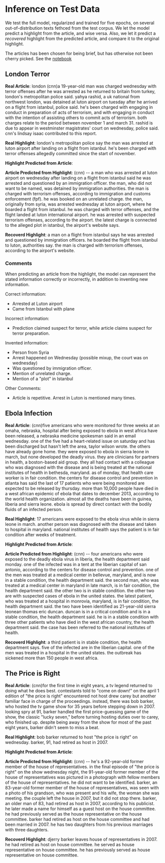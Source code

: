 # Inference on Test Data
We test the full model, regularized and trained for five epochs, on several out-of-distribution texts fethced from the test corpus. We let the model predict a highlight from the article, and wise versa. Also, we let it predict a *recovered* highlight from the predicted article, and compare it to the original highlight.

The articles has been chosen for being brief, but has otherwise not been cherry picked. See the [notebook](https://github.com/KristianWold/sum-and-elab/blob/main/notebooks/inference/test_data.ipynb)

## London Terror

**Real Article**: london (cnn)a 19-year-old man was charged wednesday with terror offenses after he was arrested as he returned to britain from turkey, london's metropolitan police said. yahya rashid, a uk national from northwest london, was detained at luton airport on tuesday after he arrived on a flight from istanbul, police said. he's been charged with engaging in conduct in preparation of acts of terrorism, and with engaging in conduct with the intention of assisting others to commit acts of terrorism. both charges relate to the period between november 1 and march 31. rashid is due to appear in westminster magistrates' court on wednesday, police said. cnn's lindsay isaac contributed to this report.

**Real Highlight**: london's metropolitan police say the man was arrested at luton airport after landing on a flight from istanbul. he's been charged with terror offenses allegedly committed since the start of november.

**Highlight Predicted from Article**: 

**Article Predicted from Highlight**: (cnn) -- a man who was arrested at luton airport on wednesday after landing on a flight from istanbul said he was arrested and questioned by an immigration officer. the man, who did not want to be named, was detained by immigration authorities. the man is charged with terrorism offenses, according to immigration and customs enforcement (fpf). he was booked on an unrelated charge. the man, originally from syria, was arrested wednesday at luton airport, where he boarded a flight from istanbul. he was charged with terror offenses, and the flight landed at luton international airport. he was arrested with suspected terrorism offenses, according to the airport. the latest charge is connected to the alleged plot in istanbul, the airport's website says.

**Recoverd Highlight**: a man on a flight from istanbul says he was arrested and questioned by immigration officers. he boarded the flight from istanbul to luton, authorities say. the man is charged with terrorism offenses, according to the airport's website.

### Comments

When predicting an article from the highlight, the model can represent the stated information correctly or incorrectly, in addition to inventing new information. 

Correct information:
 - Arrested at Luton airport
 - Came from Istanbul with plane

Incorrect information:
 - Prediction claimed suspect for terror, while article claims suspect for terror preparation.

Invented information:
 - Person from Syria
 - Arrest happened on Wednesday (possible mixup, the court was on wednesday)
 - Was questioned by immigration officer. 
 - Mention of unrelated charge.
 - Mention of a "plot" in Istanbul

Other Comments: 
 - Article is repetitive. Arrest in Luton is mentioned many times. 

## Ebola Infection

**Real Article**: (cnn)five americans who were monitored for three weeks at an omaha, nebraska, hospital after being exposed to ebola in west africa have been released, a nebraska medicine spokesman said in an email wednesday. one of the five had a heart-related issue on saturday and has been discharged but hasn't left the area, taylor wilson wrote. the others have already gone home. they were exposed to ebola in sierra leone in march, but none developed the deadly virus. they are clinicians for partners in health, a boston-based aid group. they all had contact with a colleague who was diagnosed with the disease and is being treated at the national institutes of health in bethesda, maryland. as of monday, that health care worker is in fair condition. the centers for disease control and prevention in atlanta has said the last of 17 patients who were being monitored are expected to be released by thursday. more than 10,000 people have died in a west african epidemic of ebola that dates to december 2013, according to the world health organization. almost all the deaths have been in guinea, liberia and sierra leone. ebola is spread by direct contact with the bodily fluids of an infected person.

**Real Highlight**: 17 americans were exposed to the ebola virus while in sierra leone in
march. another person was diagnosed with the disease and taken to hospital in
maryland. national institutes of health says the patient is in fair condition
after weeks of treatment.

**Highlight Predicted from Article**:

**Article Predicted from Highlight**: (cnn) -- four americans who were exposed to the deadly ebola virus in liberia, the health department said monday. one of the infected was in a tent at the liberian capital of san antonio, according to the centers for disease control and prevention. one of the men was treated at a medical center in bellevue, maryland, and is now in a stable condition, the health department said. the second man, who was treated at a medical center in maryland in late march, is in fair condition, the health department said. the other two is in stable condition. the other two are with suspected cases of ebola in the united states. the latest patient, who was treated at a hospital in monrovia, maryland, is in fair condition, the health department said. the two have been identified as 21-year-old sierra leonean thomas eric duncan. duncan is in a critical condition and is in a stable condition, the health department said. he is in a stable condition with three other patients who have died in the west african country, the health department said. the case has been referred to the national institutes of health.



**Recoverd Highlight**: a third patient is in stable condition, the health department says. five of the infected are in the liberian capital. one of the men was treated in a hospital in the united states. the outbreak has sickened more than 150 people in west africa.


## The Price is Right

**Real Article**: (cnn)for the first time in eight years, a tv legend returned to doing what he does best. contestants told to "come on down!" on the april 1 edition of "the price is right" encountered not host drew carey but another familiar face in charge of the proceedings. instead, there was bob barker, who hosted the tv game show for 35 years before stepping down in 2007. looking spry at 91, barker handled the first price-guessing game of the show, the classic "lucky seven," before turning hosting duties over to carey, who finished up. despite being away from the show for most of the past eight years, barker didn't seem to miss a beat.

**Real Highlight**: bob barker returned to host "the price is right" on wednesday. barker, 91, had retired as host in 2007.

**Highlight Predicted from Article**:

**Article Predicted from Highlight**: (cnn) -- he's a 92-year-old former member of the house of representatives. in the final episode of "the price is right" on the show wednesday night, the 91-year-old former member of the house of representatives was pictured in a photograph with fellow members of the house of representatives. he did not want to be identified. barker, an 83-year-old former member of the house of representatives, was seen with a photo of his grandson, who was present and his wife, the woman she was meeting. the couple left the house in 2007, but it did not stop there. barker, an older man of 83, had retired as host in 2007, according to his publicist. he later made a name for himself as a guest host on the house committee. he had previously served as the house representative on the house committee. barker had retired as host on the house committee and had been married in 2007. he has two daughters from his previous marriages with three daughters.


**Recoverd Highlight**: djerry barker leaves house of representatives in 2007. he had retired as host on house committee. he served as house representative on house committee. he has previously served as house representative on house committee.




